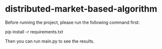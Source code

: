 # distributed-market-based-algorithm

Before running the project, please run the following command first:

pip install -r requirements.txt

Then you can run main.py to see the results.

